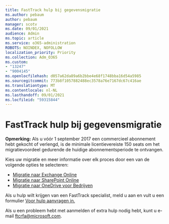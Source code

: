 ```yaml
---
title: FastTrack hulp bij gegevensmigratie
ms.author: pebaum
author: pebaum
manager: scotv
ms.date: 09/01/2021
audience: Admin
ms.topic: article
ms.service: o365-administration
ROBOTS: NOINDEX, NOFOLLOW
localization_priority: Priority
ms.collection: Adm_O365
ms.custom:
- "13247"
- "9004145"
ms.openlocfilehash: d057a62da89a6b2bbe4e68f1748bba16d54a5985
ms.sourcegitcommit: 773b8f1057882488ec3578a76e7167dc67c416ae
ms.translationtype: MT
ms.contentlocale: nl-NL
ms.lasthandoff: 09/01/2021
ms.locfileid: "59315844"
---
```

# <a name="fasttrack-assistance-with-data-migration"></a>FastTrack hulp bij gegevensmigratie

**Opmerking:** Als u vóór 1 september 2017 een commercieel abonnement hebt gekocht of verlengd, is de minimale licentievereiste 150 seats om het migratievoordeel gedurende de huidige abonnementsperiode te ontvangen.

Kies uw migratie en meer informatie over elk proces door een van de volgende opties te selecteren: 

- [Migratie naar Exchange Online](https://go.microsoft.com/fwlink/?linkid=2125831)
- [Migratie naar SharePoint Online](https://go.microsoft.com/fwlink/?linkid=2125639)
- [Migratie naar OneDrive voor Bedrijven](https://go.microsoft.com/fwlink/?linkid=2125463)

Als u hulp wilt krijgen van een FastTrack specialist, meld u aan en vult u een formulier [Voor hulp aanvragen in.](https://go.microsoft.com/fwlink/?linkid=2125443)

Als u een probleem hebt met aanmelden of extra hulp nodig hebt, kunt u e-mail ftcrfa@microsoft.com.